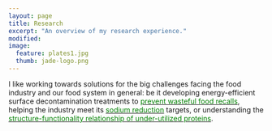```yaml
---
layout: page
title: Research
excerpt: "An overview of my research experience."
modified: 
image: 
  feature: plates1.jpg
  thumb: jade-logo.png
---
```

I like working towards solutions for the big challenges facing the food industry and our food system in general: be it developing energy-efficient surface decontamination treatments to <a href="http://jadeproulx.com/research/pulsedlight"><span style="color:green">prevent wasteful food recalls</span></a>, helping the industry meet its <a href="http://jadeproulx.com/research/saltenhancer"><span style="color:green">sodium reduction</span></a> targets, or understanding the <a href="http://jadeproulx.com/research/FTIR"><span style="color:green">structure-functionality relationship of under-utilized proteins</span></a>.  
